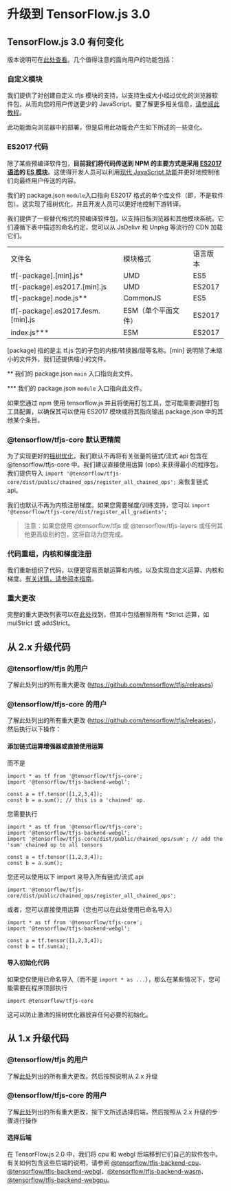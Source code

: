 # 升级到 TensorFlow.js 3.0

## TensorFlow.js 3.0 有何变化

版本说明可在[此处查看](https://github.com/tensorflow/tfjs/releases)。几个值得注意的面向用户的功能包括：

### 自定义模块

我们提供了对创建自定义 tfjs 模块的支持，以支持生成大小经过优化的浏览器软件包，从而向您的用户传送更少的 JavaScript。要了解更多相关信息，[请参阅此教程](https://github.com/tensorflow/tfjs-website/blob/master/docs/tutorials/deployment/size_optimized_bundles.md)。

此功能面向浏览器中的部署，但是启用此功能会产生如下所述的一些变化。

### ES2017 代码

除了某些预编译软件包，**目前我们将代码传送到 NPM 的主要方式是采用 [ES2017 语法](https://developer.mozilla.org/en-US/docs/Web/JavaScript/Guide/Modules)的 [ES 模块](https://2ality.com/2016/02/ecmascript-2017.html)**。这使得开发人员可以利用[现代 JavaScript 功能](https://web.dev/publish-modern-javascript/)并更好地控制他们向最终用户传送的内容。

我们的 package.json `module`入口指向 ES2017 格式的单个库文件（即，不是软件包）。这实现了摇树优化，并且开发人员可以更好地控制下游转译。

我们提供了一些替代格式的预编译软件包，以支持旧版浏览器和其他模块系统。它们遵循下表中描述的命名约定，您可以从 JsDelivr 和 Unpkg 等流行的 CDN 加载它们。

<table>
  <tr>
   <td>文件名</td>
   <td>模块格式</td>
   <td>语言版本</td>
  </tr>
  <tr>
   <td>tf[-package].[min].js*</td>
   <td>UMD</td>
   <td>ES5</td>
  </tr>
  <tr>
   <td>tf[-package].es2017.[min].js</td>
   <td>UMD</td>
   <td>ES2017</td>
  </tr>
  <tr>
   <td>tf[-package].node.js**</td>
   <td>CommonJS</td>
   <td>ES5</td>
  </tr>
  <tr>
   <td>tf[-package].es2017.fesm.[min].js</td>
   <td>ESM（单个平面文件）</td>
   <td>ES2017</td>
  </tr>
  <tr>
   <td>index.js***</td>
   <td>ESM</td>
   <td>ES2017</td>
  </tr>
</table>

[package] 指的是主 tf.js 包的子包的内核/转换器/层等名称。[min] 说明除了未缩小的文件外，我们还提供缩小的文件。

** 我们的 package.json `main` 入口指向此文件。

*** 我们的 package.json `module` 入口指向此文件。

如果您通过 npm 使用 tensorflow.js 并且将使用打包工具，您可能需要调整打包工具配置，以确保其可以使用 ES2017 模块或将其指向输出 package.json 中的其他某个条目。

### @tensorflow/tfjs-core 默认更精简

为了实现更好的[摇树优化](https://developers.google.com/web/fundamentals/performance/optimizing-javascript/tree-shaking)，我们默认不再将有关张量的链式/流式 api 包含在 @tensorflow/tfjs-core 中。我们建议直接使用运算 (ops) 来获得最小的程序包。我们提供导入 `import '@tensorflow/tfjs-core/dist/public/chained_ops/register_all_chained_ops';` 来恢复链式 api。

我们也默认不再为内核注册梯度。如果您需要梯度/训练支持，您可以 `import '@tensorflow/tfjs-core/dist/register_all_gradients';`

> 注意：如果您使用 @tensorflow/tfjs 或 @tensorflow/tfjs-layers 或任何其他更高级别的包，这将自动为您完成。

### 代码重组，内核和梯度注册

我们重新组织了代码，以便更容易贡献运算和内核，以及实现自定义运算、内核和梯度。[有关详情，请参阅本指南](https://www.tensorflow.org/js/guide/custom_ops_kernels_gradients)。

### 重大更改

完整的重大更改列表可以在[此处](https://github.com/tensorflow/tfjs/releases)找到，但其中包括删除所有 *Strict 运算，如 mulStrict 或 addStrict。

## 从 2.x 升级代码

### @tensorflow/tfjs 的用户

了解此处列出的所有重大更改 (https://github.com/tensorflow/tfjs/releases)

### @tensorflow/tfjs-core 的用户

了解此处列出的所有重大更改 (https://github.com/tensorflow/tfjs/releases)，然后执行以下操作：

#### 添加链式运算增强器或直接使用运算

而不是

```
import * as tf from '@tensorflow/tfjs-core';
import '@tensorflow/tfjs-backend-webgl';

const a = tf.tensor([1,2,3,4]);
const b = a.sum(); // this is a 'chained' op.
```

您需要执行

```
import * as tf from '@tensorflow/tfjs-core';
import '@tensorflow/tfjs-backend-webgl';
import '@tensorflow/tfjs-core/dist/public/chained_ops/sum'; // add the 'sum' chained op to all tensors

const a = tf.tensor([1,2,3,4]);
const b = a.sum();
```

您还可以使用以下 import 来导入所有链式/流式 api

```
import '@tensorflow/tfjs-core/dist/public/chained_ops/register_all_chained_ops';
```

或者，您可以直接使用运算（您也可以在此处使用已命名导入）

```
import * as tf from '@tensorflow/tfjs-core';
import '@tensorflow/tfjs-backend-webgl';

const a = tf.tensor([1,2,3,4]);
const b = tf.sum(a);
```

#### 导入初始化代码

如果您仅使用已命名导入（而不是 `import * as ...`），那么在某些情况下，您可能需要在程序顶部执行

```
import @tensorflow/tfjs-core
```

这可以防止激进的摇树优化器放弃任何必要的初始化。

## 从 1.x 升级代码

### @tensorflow/tfjs 的用户

了解[此处](https://github.com/tensorflow/tfjs/releases/tag/tfjs-v2.0.0)列出的所有重大更改。然后按照说明从 2.x 升级

### @tensorflow/tfjs-core 的用户

了解[此处](https://github.com/tensorflow/tfjs/releases/tag/tfjs-v2.0.0)列出的所有重大更改，按下文所述选择后端，然后按照从 2.x 升级的步骤进行操作

#### 选择后端

在 TensorFlow.js 2.0 中，我们将 cpu 和 webgl 后端移到它们自己的软件包中。有关如何包含这些后端的说明，请参阅 [@tensorflow/tfjs-backend-cpu](https://www.npmjs.com/package/@tensorflow/tfjs-backend-cpu)、[@tensorflow/tfjs-backend-webgl](https://www.npmjs.com/package/@tensorflow/tfjs-backend-webgl)、[@tensorflow/tfjs-backend-wasm](https://www.npmjs.com/package/@tensorflow/tfjs-backend-wasm)、[@tensorflow/tfjs-backend-webgpu](https://www.npmjs.com/package/@tensorflow/tfjs-backend-webgpu)。
